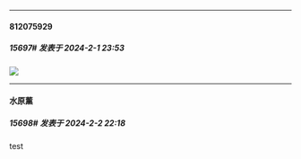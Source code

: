 
*****

####  812075929  
##### 15697#       发表于 2024-2-1 23:53

<img src="https://static.saraba1st.com/image/smiley/face2017/075.png" referrerpolicy="no-referrer">


*****

####  水原薰  
##### 15698#       发表于 2024-2-2 22:18

test

